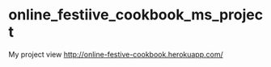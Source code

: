 # online_festiive_cookbook_ms_project
My project view http://online-festive-cookbook.herokuapp.com/
